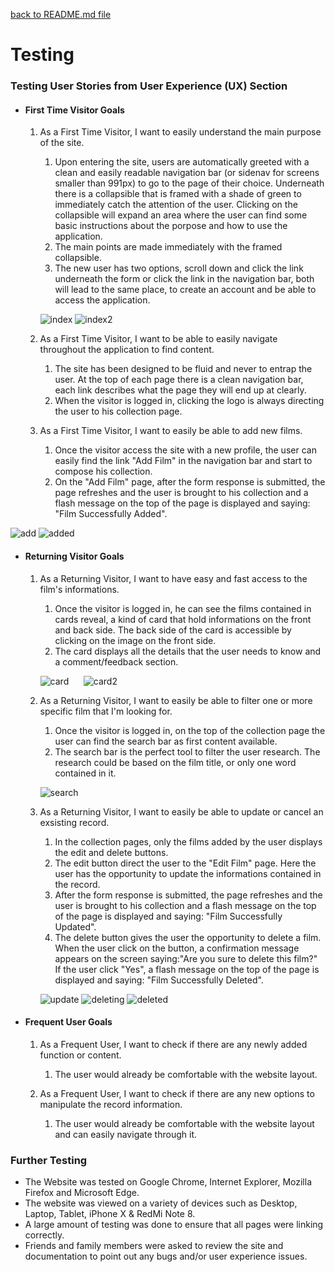 [back to README.md file](https://github.com/OmarBedawi/myMovies/blob/master/README.md)


# Testing


### Testing User Stories from User Experience (UX) Section

-   #### First Time Visitor Goals

    1. As a First Time Visitor, I want to easily understand the main purpose of the site.

        1. Upon entering the site, users are automatically greeted with a clean and easily readable navigation bar (or sidenav for screens smaller than 991px) to go to the page of their choice. Underneath there is a collapsible that is framed with a shade of green to immediately catch the attention of the user. Clicking on the collapsible will expand an area where the user can find some basic instructions about the porpose and how to use the application.
        2. The main points are made immediately with the framed collapsible.
        3. The new user has two options, scroll down and click the link underneath the form or click the link in the navigation bar, both will lead to the same place, to create an account and be able to access the application.

        ![index](https://raw.githubusercontent.com/OmarBedawi/myMovies/master/static/readMe_files/testing/testing_screenshots/01_index.png?raw=true)
        ![index2](https://raw.githubusercontent.com/OmarBedawi/myMovies/master/static/readMe_files/testing/testing_screenshots/02_index2.png?raw=true)



    2. As a First Time Visitor, I want to be able to easily navigate throughout the application to find content.

        1. The site has been designed to be fluid and never to entrap the user. At the top of each page there is a clean navigation bar, each link describes what the page they will end up at clearly.
        2. When the visitor is logged in, clicking the logo is always directing the user to his collection page.    
        
        
    3. As a First Time Visitor, I want to easily be able to add new films.
        1. Once the visitor access the site with a new profile, the user can easily find the link "Add Film" in the navigation bar and start to compose his collection.
        2. On the "Add Film" page, after the form response is submitted, the page refreshes and the user is brought to his collection and a flash message on the top of the page is displayed and saying: "Film Successfully Added".
        
![add](https://raw.githubusercontent.com/OmarBedawi/myMovies/master/static/readMe_files/testing/testing_screenshots/03_add_film.png?raw=true)
![added](https://raw.githubusercontent.com/OmarBedawi/myMovies/master/static/readMe_files/testing/testing_screenshots/04_added_film.png?raw=true)
        

-   #### Returning Visitor Goals

    1. As a Returning Visitor, I want to have easy and fast access to the film's informations.

        1. Once the visitor is logged in, he can see the films contained in cards reveal, a kind of card that hold informations on the front and back side. The back side of the card is accessible by clicking on the image on the front side.
        2. The card displays all the details that the user needs to know and a comment/feedback section.
                
         
        ![card](https://raw.githubusercontent.com/OmarBedawi/myMovies/master/static/readMe_files/testing/testing_screenshots/05_card.png?raw=true)    &nbsp;&nbsp;&nbsp;&nbsp;           ![card2](https://raw.githubusercontent.com/OmarBedawi/myMovies/master/static/readMe_files/testing/testing_screenshots/05.01_card.png?raw=true)
        
        
        
    2. As a Returning Visitor, I want to easily be able to filter one or more specific film that I'm looking for.

        1. Once the visitor is logged in, on the top of the collection page the user can find the search bar as first content available.
        2. The search bar is the perfect tool to filter the user research. The research could be based on the film title, or only one word contained in it.
        
        
        ![search](https://raw.githubusercontent.com/OmarBedawi/myMovies/master/static/readMe_files/testing/testing_screenshots/06_search.png?raw=true)
        
        

    3. As a Returning Visitor, I want to easily be able to update or cancel an exsisting record.
        1. In the collection pages, only the films added by the user displays the edit and delete buttons. 
        2. The edit button direct the user to the "Edit Film" page. Here the user has the opportunity to update the informations contained in the record.
        3. After the form response is submitted, the page refreshes and the user is brought to his collection and a flash message on the top of the page is displayed and saying: "Film Successfully Updated".
        4. The delete button gives the user the opportunity to delete a film. When the user click on the button, a confirmation message appears on the screen saying:"Are you sure to delete this film?"
        If the user click "Yes", a flash message on the top of the page is displayed and saying: "Film Successfully Deleted". 
        
        ![update](https://raw.githubusercontent.com/OmarBedawi/myMovies/master/static/readMe_files/testing/testing_screenshots/07_update.png?raw=true)
        ![deleting](https://raw.githubusercontent.com/OmarBedawi/myMovies/master/static/readMe_files/testing/testing_screenshots/08_deleting.png?raw=true)
        ![deleted](https://raw.githubusercontent.com/OmarBedawi/myMovies/master/static/readMe_files/testing/testing_screenshots/09_deleted.png?raw=true)

-   #### Frequent User Goals

    
    1. As a Frequent User, I want to check if there are any newly added function or content.

        1. The user would already be comfortable with the website layout.

    2. As a Frequent User, I want to check if there are any new options to manipulate the record information.

        1. The user would already be comfortable with the website layout and can easily navigate through it.

    

### Further Testing

-   The Website was tested on Google Chrome, Internet Explorer, Mozilla Firefox and Microsoft Edge.
-   The website was viewed on a variety of devices such as Desktop, Laptop, Tablet, iPhone X & RedMi Note 8.
-   A large amount of testing was done to ensure that all pages were linking correctly.
-   Friends and family members were asked to review the site and documentation to point out any bugs and/or user experience issues.
